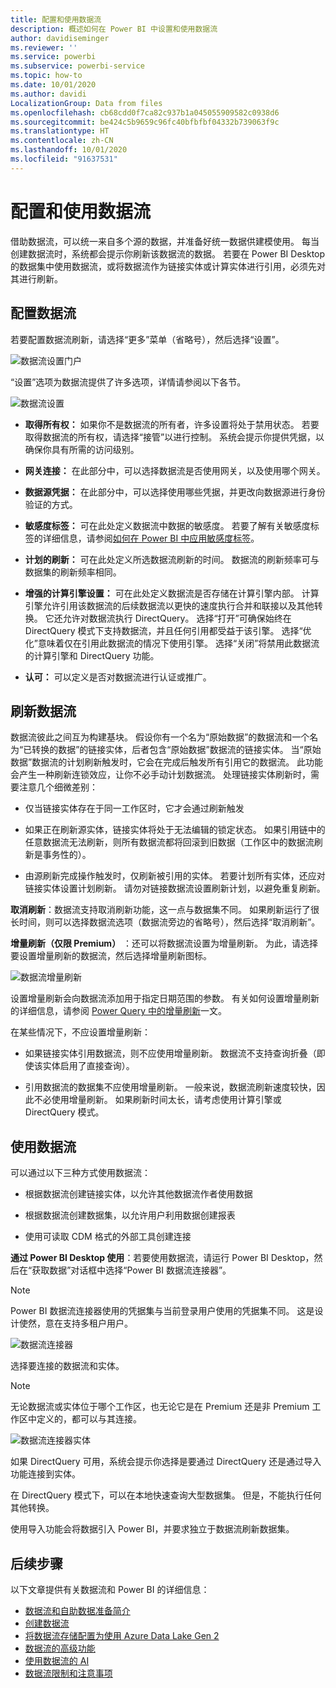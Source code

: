 ```yaml
---
title: 配置和使用数据流
description: 概述如何在 Power BI 中设置和使用数据流
author: davidiseminger
ms.reviewer: ''
ms.service: powerbi
ms.subservice: powerbi-service
ms.topic: how-to
ms.date: 10/01/2020
ms.author: davidi
LocalizationGroup: Data from files
ms.openlocfilehash: cb68cdd0f7ca82c937b1a045055909582c0938d6
ms.sourcegitcommit: be424c5b9659c96fc40bfbfbf04332b739063f9c
ms.translationtype: HT
ms.contentlocale: zh-CN
ms.lasthandoff: 10/01/2020
ms.locfileid: "91637531"
---
```

# <a name="configure-and-consume-a-dataflow"></a>配置和使用数据流

借助数据流，可以统一来自多个源的数据，并准备好统一数据供建模使用。 每当创建数据流时，系统都会提示你刷新该数据流的数据。 若要在 Power BI Desktop 的数据集中使用数据流，或将数据流作为链接实体或计算实体进行引用，必须先对其进行刷新。

## <a name="configuring-a-dataflow"></a>配置数据流

若要配置数据流刷新，请选择“更多”菜单（省略号），然后选择“设置”。

![数据流设置门户](media/dataflows-configure-consume/dataflow-settings.png)

“设置”选项为数据流提供了许多选项，详情请参阅以下各节。

![数据流设置](media/dataflows-configure-consume/dataflow-settings-detailed.png)

* **取得所有权：** 如果你不是数据流的所有者，许多设置将处于禁用状态。 若要取得数据流的所有权，请选择“接管”以进行控制。 系统会提示你提供凭据，以确保你具有所需的访问级别。

* **网关连接：** 在此部分中，可以选择数据流是否使用网关，以及使用哪个网关。 

* **数据源凭据：** 在此部分中，可以选择使用哪些凭据，并更改向数据源进行身份验证的方式。

* **敏感度标签：** 可在此处定义数据流中数据的敏感度。 若要了解有关敏感度标签的详细信息，请参阅[如何在 Power BI 中应用敏感度标签](../../admin/service-security-apply-data-sensitivity-labels.md)。

* **计划的刷新：** 可在此处定义所选数据流刷新的时间。 数据流的刷新频率可与数据集的刷新频率相同。

* **增强的计算引擎设置：** 可在此处定义数据流是否存储在计算引擎内部。 计算引擎允许引用该数据流的后续数据流以更快的速度执行合并和联接以及其他转换。 它还允许对数据流执行 DirectQuery。 选择“打开”可确保始终在 DirectQuery 模式下支持数据流，并且任何引用都受益于该引擎。 选择“优化”意味着仅在引用此数据流的情况下使用引擎。 选择“关闭”将禁用此数据流的计算引擎和 DirectQuery 功能。

* **认可：** 可以定义是否对数据流进行认证或推广。 

## <a name="refreshing-a-dataflow"></a>刷新数据流
数据流彼此之间互为构建基块。 假设你有一个名为“原始数据”的数据流和一个名为“已转换的数据”的链接实体，后者包含“原始数据”数据流的链接实体。 当“原始数据”数据流的计划刷新触发时，它会在完成后触发所有引用它的数据流。 此功能会产生一种刷新连锁效应，让你不必手动计划数据流。 处理链接实体刷新时，需要注意几个细微差别：

* 仅当链接实体存在于同一工作区时，它才会通过刷新触发

* 如果正在刷新源实体，链接实体将处于无法编辑的锁定状态。 如果引用链中的任意数据流无法刷新，则所有数据流都将回滚到旧数据（工作区中的数据流刷新是事务性的）。

* 由源刷新完成操作触发时，仅刷新被引用的实体。 若要计划所有实体，还应对链接实体设置计划刷新。 请勿对链接数据流设置刷新计划，以避免重复刷新。

**取消刷新**：数据流支持取消刷新功能，这一点与数据集不同。 如果刷新运行了很长时间，则可以选择数据流选项（数据流旁边的省略号），然后选择“取消刷新”。

**增量刷新（仅限 Premium）** ：还可以将数据流设置为增量刷新。 为此，请选择要设置增量刷新的数据流，然后选择增量刷新图标。

![数据流增量刷新](media/dataflows-configure-consume/dataflow-created-entity.png)

设置增量刷新会向数据流添加用于指定日期范围的参数。 有关如何设置增量刷新的详细信息，请参阅 [Power Query 中的增量刷新](https://docs.microsoft.com/power-query/dataflows/incremental-refresh)一文。

在某些情况下，不应设置增量刷新：

* 如果链接实体引用数据流，则不应使用增量刷新。 数据流不支持查询折叠（即使该实体启用了直接查询）。 

* 引用数据流的数据集不应使用增量刷新。 一般来说，数据流刷新速度较快，因此不必使用增量刷新。 如果刷新时间太长，请考虑使用计算引擎或 DirectQuery 模式。

## <a name="consuming-a-dataflow"></a>使用数据流

可以通过以下三种方式使用数据流：

* 根据数据流创建链接实体，以允许其他数据流作者使用数据

* 根据数据流创建数据集，以允许用户利用数据创建报表

* 使用可读取 CDM 格式的外部工具创建连接

**通过 Power BI Desktop 使用**：若要使用数据流，请运行 Power BI Desktop，然后在“获取数据”对话框中选择“Power BI 数据流连接器”。

> [!NOTE]
> Power BI 数据流连接器使用的凭据集与当前登录用户使用的凭据集不同。 这是设计使然，意在支持多租户用户。

![数据流连接器](media/dataflows-configure-consume/dataflow-connector.png)

选择要连接的数据流和实体。 

> [!NOTE]
> 无论数据流或实体位于哪个工作区，也无论它是在 Premium 还是非 Premium 工作区中定义的，都可以与其连接。

![数据流连接器实体](media/dataflows-configure-consume/dataflow-entities-picker.png)

如果 DirectQuery 可用，系统会提示你选择是要通过 DirectQuery 还是通过导入功能连接到实体。 

在 DirectQuery 模式下，可以在本地快速查询大型数据集。 但是，不能执行任何其他转换。 

使用导入功能会将数据引入 Power BI，并要求独立于数据流刷新数据集。

## <a name="next-steps"></a>后续步骤
以下文章提供有关数据流和 Power BI 的详细信息：

* [数据流和自助数据准备简介](dataflows-introduction-self-service.md)
* [创建数据流](dataflows-create.md)
* [将数据流存储配置为使用 Azure Data Lake Gen 2](dataflows-azure-data-lake-storage-integration.md)
* [数据流的高级功能](dataflows-premium-features.md)
* [使用数据流的 AI](dataflows-machine-learning-integration.md)
* [数据流限制和注意事项](dataflows-features-limitations.md)